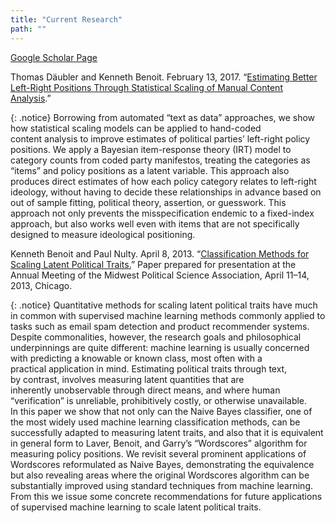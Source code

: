 ```yaml
---
title: "Current Research"
path: ""
---
```




[Google Scholar Page](http://scholar.google.co.uk/citations?user=hp1p9TEAAAAJ "Kenneth Benoit's Google Scholar page")

Thomas Däubler and Kenneth Benoit. February 13, 2017\. “[Estimating Better Left-Right Positions Through Statistical Scaling of Manual Content Analysis](/pdfs/text_in_context_2017.pdf).”

{: .notice}
Borrowing from automated “text as data” approaches, we show how statistical scaling models can be applied to hand-coded content analysis to improve estimates of political parties’ left-right policy positions. We apply a Bayesian item-response theory (IRT) model to category counts from coded party manifestos, treating the categories as “items” and policy positions as a latent variable. This approach also produces direct estimates of how each policy category relates to left-right ideology, without having to decide these relationships in advance based on out of sample fitting, political theory, assertion, or guesswork. This approach not only prevents the misspecification endemic to a fixed-index approach, but also works well even with items that are not specifically designed to measure ideological positioning.

Kenneth Benoit and Paul Nulty. April 8, 2013\. “[Classification Methods for Scaling Latent Political Traits.](http://conference.mpsanet.org/papers/archive.aspx/2011/122630 "Benoit and Nulty MPSA 2013 Paper - version 2")” Paper prepared for presentation at the Annual Meeting of the Midwest Political Science Association, April 11–14, 2013, Chicago.

{: .notice}
Quantitative methods for scaling latent political traits have much in common with supervised machine learning methods commonly applied to tasks such as email spam detection and product recommender systems. Despite commonalities, however, the research goals and philosophical underpinnings are quite different: machine learning is usually concerned with predicting a knowable or known class, most often with a practical application in mind. Estimating political traits through text, by contrast, involves measuring latent quantities that are inherently unobservable through direct means, and where human “verification” is unreliable, prohibitively costly, or otherwise unavailable. In this paper we show that not only can the Naive Bayes classifier, one of the most widely used machine learning classification methods, can be successfully adapted to measuring latent traits, and also that it is equivalent in general form to Laver, Benoit, and Garry’s “Wordscores” algorithm for measuring policy positions. We revisit several prominent applications of Wordscores reformulated as Naive Bayes, demonstrating the equivalence but also revealing areas where the original Wordscores algorithm can be substantially improved using standard techniques from machine learning. From this we issue some concrete recommendations for future applications of supervised machine learning to scale latent political traits.
